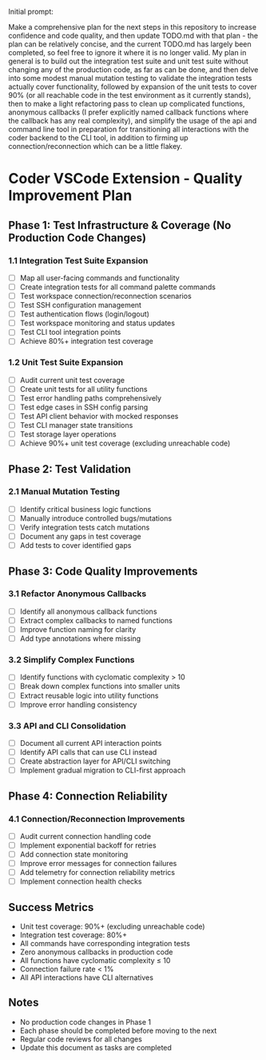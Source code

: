 Initial prompt:

Make a comprehensive plan for the next steps in this repository to
increase confidence and code quality, and then update TODO.md with that
plan - the plan can be relatively concise, and the current TODO.md has
largely been completed, so feel free to ignore it where it is no longer
valid. My plan in general is to build out the integration test suite and
unit test suite without changing any of the production code, as far as
can be done, and then delve into some modest manual mutation testing to
validate the integration tests actually cover functionality, followed by
expansion of the unit tests to cover 90% (or all reachable code in the
test environment as it currently stands), then to make a light
refactoring pass to clean up complicated functions, anonymous callbacks
(I prefer explicitly named callback functions where the callback has any
real complexity), and simplify the usage of the api and command line tool
in preparation for transitioning all interactions with the coder backend
to the CLI tool, in addition to firming up connection/reconnection which
can be a little flakey.

# Coder VSCode Extension - Quality Improvement Plan

## Phase 1: Test Infrastructure & Coverage (No Production Code Changes)

### 1.1 Integration Test Suite Expansion

- [ ] Map all user-facing commands and functionality
- [ ] Create integration tests for all command palette commands
- [ ] Test workspace connection/reconnection scenarios
- [ ] Test SSH configuration management
- [ ] Test authentication flows (login/logout)
- [ ] Test workspace monitoring and status updates
- [ ] Test CLI tool integration points
- [ ] Achieve 80%+ integration test coverage

### 1.2 Unit Test Suite Expansion

- [ ] Audit current unit test coverage
- [ ] Create unit tests for all utility functions
- [ ] Test error handling paths comprehensively
- [ ] Test edge cases in SSH config parsing
- [ ] Test API client behavior with mocked responses
- [ ] Test CLI manager state transitions
- [ ] Test storage layer operations
- [ ] Achieve 90%+ unit test coverage (excluding unreachable code)

## Phase 2: Test Validation

### 2.1 Manual Mutation Testing

- [ ] Identify critical business logic functions
- [ ] Manually introduce controlled bugs/mutations
- [ ] Verify integration tests catch mutations
- [ ] Document any gaps in test coverage
- [ ] Add tests to cover identified gaps

## Phase 3: Code Quality Improvements

### 3.1 Refactor Anonymous Callbacks

- [ ] Identify all anonymous callback functions
- [ ] Extract complex callbacks to named functions
- [ ] Improve function naming for clarity
- [ ] Add type annotations where missing

### 3.2 Simplify Complex Functions

- [ ] Identify functions with cyclomatic complexity > 10
- [ ] Break down complex functions into smaller units
- [ ] Extract reusable logic into utility functions
- [ ] Improve error handling consistency

### 3.3 API and CLI Consolidation

- [ ] Document all current API interaction points
- [ ] Identify API calls that can use CLI instead
- [ ] Create abstraction layer for API/CLI switching
- [ ] Implement gradual migration to CLI-first approach

## Phase 4: Connection Reliability

### 4.1 Connection/Reconnection Improvements

- [ ] Audit current connection handling code
- [ ] Implement exponential backoff for retries
- [ ] Add connection state monitoring
- [ ] Improve error messages for connection failures
- [ ] Add telemetry for connection reliability metrics
- [ ] Implement connection health checks

## Success Metrics

- Unit test coverage: 90%+ (excluding unreachable code)
- Integration test coverage: 80%+
- All commands have corresponding integration tests
- Zero anonymous callbacks in production code
- All functions have cyclomatic complexity ≤ 10
- Connection failure rate < 1%
- All API interactions have CLI alternatives

## Notes

- No production code changes in Phase 1
- Each phase should be completed before moving to the next
- Regular code reviews for all changes
- Update this document as tasks are completed
